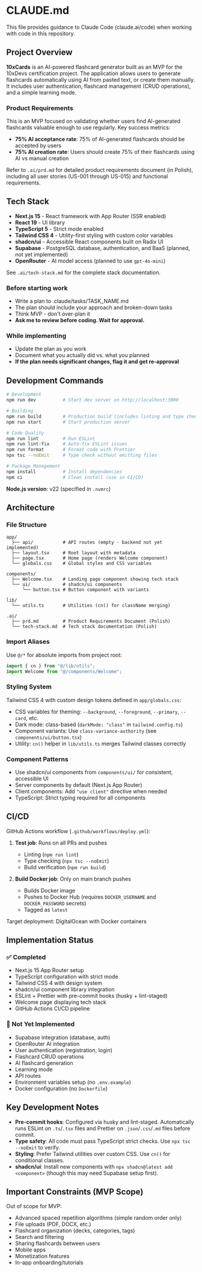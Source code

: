 # CLAUDE.md

This file provides guidance to Claude Code (claude.ai/code) when working with code in this repository.

## Project Overview

**10xCards** is an AI-powered flashcard generator built as an MVP for the 10xDevs certification project. The application allows users to generate flashcards automatically using AI from pasted text, or create them manually. It includes user authentication, flashcard management (CRUD operations), and a simple learning mode.

### Product Requirements

This is an MVP focused on validating whether users find AI-generated flashcards valuable enough to use regularly. Key success metrics:

- **75% AI acceptance rate**: 75% of AI-generated flashcards should be accepted by users
- **75% AI creation rate**: Users should create 75% of their flashcards using AI vs manual creation

Refer to `.ai/prd.md` for detailed product requirements document (in Polish), including all user stories (US-001 through US-015) and functional requirements.

## Tech Stack

- **Next.js 15** - React framework with App Router (SSR enabled)
- **React 19** - UI library
- **TypeScript 5** - Strict mode enabled
- **Tailwind CSS 4** - Utility-first styling with custom color variables
- **shadcn/ui** - Accessible React components built on Radix UI
- **Supabase** - PostgreSQL database, authentication, and BaaS (planned, not yet implemented)
- **OpenRouter** - AI model access (planned to use `gpt-4o-mini`)

See `.ai/tech-stack.md` for the complete stack documentation.

### Before starting work

- Write a plan to .claude/tasks/TASK_NAME.md
- The plan should include your approach and broken-down tasks
- Think MVP - don't over-plan it
- **Ask me to review before coding. Wait for approval.**

### While implementing

- Update the plan as you work
- Document what you actually did vs. what you planned
- **If the plan needs significant changes, flag it and get re-approval**

## Development Commands

```bash
# Development
npm run dev          # Start dev server on http://localhost:3000

# Building
npm run build        # Production build (includes linting and type checking)
npm run start        # Start production server

# Code Quality
npm run lint         # Run ESLint
npm run lint:fix     # Auto-fix ESLint issues
npm run format       # Format code with Prettier
npx tsc --noEmit     # Type check without emitting files

# Package Management
npm install          # Install dependencies
npm ci               # Clean install (use in CI/CD)
```

**Node.js version**: v22 (specified in `.nvmrc`)

## Architecture

### File Structure

```
app/
  ├── api/           # API routes (empty - backend not yet implemented)
  ├── layout.tsx     # Root layout with metadata
  ├── page.tsx       # Home page (renders Welcome component)
  └── globals.css    # Global styles and CSS variables

components/
  ├── Welcome.tsx    # Landing page component showing tech stack
  └── ui/            # shadcn/ui components
      └── button.tsx # Button component with variants

lib/
  └── utils.ts       # Utilities (cn() for className merging)

.ai/
  ├── prd.md         # Product Requirements Document (Polish)
  └── tech-stack.md  # Tech stack documentation (Polish)
```

### Import Aliases

Use `@/*` for absolute imports from project root:

```typescript
import { cn } from "@/lib/utils";
import Welcome from "@/components/Welcome";
```

### Styling System

Tailwind CSS 4 with custom design tokens defined in `app/globals.css`:

- CSS variables for theming: `--background`, `--foreground`, `--primary`, `--card`, etc.
- Dark mode: class-based (`darkMode: "class"` in `tailwind.config.ts`)
- Component variants: Use `class-variance-authority` (see `components/ui/button.tsx`)
- Utility: `cn()` helper in `lib/utils.ts` merges Tailwind classes correctly

### Component Patterns

- Use shadcn/ui components from `components/ui/` for consistent, accessible UI
- Server components by default (Next.js App Router)
- Client components: Add `"use client"` directive when needed
- TypeScript: Strict typing required for all components

## CI/CD

GitHub Actions workflow (`.github/workflows/deploy.yml`):

1. **Test job**: Runs on all PRs and pushes
   - Linting (`npm run lint`)
   - Type checking (`npx tsc --noEmit`)
   - Build verification (`npm run build`)

2. **Build Docker job**: Only on main branch pushes
   - Builds Docker image
   - Pushes to Docker Hub (requires `DOCKER_USERNAME` and `DOCKER_PASSWORD` secrets)
   - Tagged as `latest`

Target deployment: DigitalOcean with Docker containers

## Implementation Status

### ✅ Completed

- Next.js 15 App Router setup
- TypeScript configuration with strict mode
- Tailwind CSS 4 with design system
- shadcn/ui component library integration
- ESLint + Prettier with pre-commit hooks (husky + lint-staged)
- Welcome page displaying tech stack
- GitHub Actions CI/CD pipeline

### 🚧 Not Yet Implemented

- Supabase integration (database, auth)
- OpenRouter AI integration
- User authentication (registration, login)
- Flashcard CRUD operations
- AI flashcard generation
- Learning mode
- API routes
- Environment variables setup (no `.env.example`)
- Docker configuration (no `Dockerfile`)

## Key Development Notes

- **Pre-commit hooks**: Configured via husky and lint-staged. Automatically runs ESLint on `.ts`/`.tsx` files and Prettier on `.json`/`.css`/`.md` files before commit.
- **Type safety**: All code must pass TypeScript strict checks. Use `npx tsc --noEmit` to verify.
- **Styling**: Prefer Tailwind utilities over custom CSS. Use `cn()` for conditional classes.
- **shadcn/ui**: Install new components with `npx shadcn@latest add <component>` (though this may need Supabase setup first).

## Important Constraints (MVP Scope)

Out of scope for MVP:

- Advanced spaced repetition algorithms (simple random order only)
- File uploads (PDF, DOCX, etc.)
- Flashcard organization (decks, categories, tags)
- Search and filtering
- Sharing flashcards between users
- Mobile apps
- Monetization features
- In-app onboarding/tutorials
